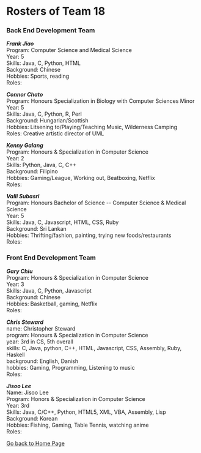 # Rosters of Team 18

### Back End Development Team

**_Frank Jiao_**<br>
Program: Computer Science and Medical Science<br>
Year: 5<br>
Skills: Java, C, Python, HTML<br>
Background: Chinese<br>
Hobbies: Sports, reading<br>
Roles:<br>

**_Connor Chato_**<br>
Program: Honours Specialization in Biology with Computer Sciences Minor<br>
Year: 5<br>
Skills: Java, C, Python, R, Perl<br>
Background: Hungarian/Scottish<br>
Hobbies: Litsening to/Playing/Teaching Music, Wilderness Camping<br>
Roles: Creative artistic director of UML<br>

**_Kenny Galang_**<br>
Program: Honours & Specialization in Computer Science<br>
Year: 2<br>
Skills: Python, Java, C, C++<br>
Background: Filipino<br>
Hobbies: Gaming/League, Working out, Beatboxing, Netflix<br>
Roles:<br>

**_Valli Subasri_**<br>
Program: Honours Bachelor of Science -- Computer Science & Medical Science<br>
Year: 5<br>
Skills: Java, C, Javascript, HTML, CSS, Ruby<br>
Background: Sri Lankan<br>
Hobbies: Thrifting/fashion, painting, trying new foods/restaurants<br>
Roles:<br>

### Front End Development Team

**_Gary Chiu_**<br>
Program: Honours & Specialization in Computer Science<br>
Year: 3<br>
Skills: Java, C, Python, Javascript<br>
Background: Chinese<br>
Hobbies: Basketball, gaming, Netflix<br>
Roles:<br>

**_Chris Steward_**<br>
name: Christopher Steward<br>
program: Honours & Specialization in Computer Science<br>
year: 3rd in CS, 5th overall<br>
skills: C, Java, python, C++, HTML, Javascript, CSS, Assembly, Ruby, Haskell<br>
background: English, Danish<br>
hobbies: Gaming, Programming, Listening to music<br>
Roles:<br>

**_Jisoo Lee_**<br>
Name: Jisoo Lee<br>
Program: Honors & Specialization in Computer Science<br>
Year: 3rd<br>
Skills: Java, C/C++, Python, HTML5, XML, VBA, Assembly, Lisp<br>
Background: Korean<br>
Hobbies: Fishing, Gaming, Table Tennis, watching anime<br>
Roles:<br>

[Go back to Home Page](../README.md)
